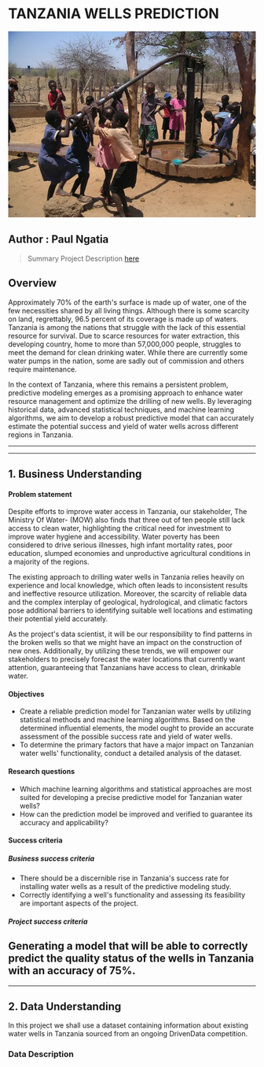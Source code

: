 # **TANZANIA WELLS PREDICTION** 

![Cover display](image.png)

Author : Paul Ngatia 
---

> Summary Project Description [here](https://github.com/learn-co-curriculum/dsc-phase-3-project-v2-3)

## Overview 
Approximately 70% of the earth's surface is made up of water, one of the few necessities shared by all living things. Although there is some scarcity on land, regrettably, 96.5 percent of its coverage is made up of waters. Tanzania is among the nations that struggle with the lack of this essential resource for survival. Due to scarce resources for water extraction, this developing country, home to more than 57,000,000 people, struggles to meet the demand for clean drinking water. While there are currently some water pumps in the nation, some are sadly out of commission and others require maintenance.

In the context of Tanzania, where this remains a persistent problem, predictive modeling emerges as a promising approach to enhance water resource management and optimize the drilling of new wells. By leveraging historical data, advanced statistical techniques, and machine learning algorithms, we aim to develop a robust predictive model that can accurately estimate the potential success and yield of water wells across different regions in Tanzania.

---
---

## 1. Business Understanding
#### Problem statement
Despite efforts to improve water access in Tanzania, our stakeholder, The Ministry Of Water- (MOW) also finds that three out of ten people still lack access to clean water, highlighting the critical need for investment to improve water hygiene and accessibility. Water poverty has been considered to drive serious illnesses, high infant mortality rates, poor education, slumped economies and unproductive agricultural conditions in a majority of the regions. 

The existing approach to drilling water wells in Tanzania relies heavily on experience and local knowledge, which often leads to inconsistent results and ineffective resource utilization. Moreover, the scarcity of reliable data and the complex interplay of geological, hydrological, and climatic factors pose additional barriers to identifying suitable well locations and estimating their potential yield accurately. 

As the project's data scientist, it will be our responsibility to find patterns in the broken wells so that we might have an impact on the construction of new ones. Additionally, by utilizing these trends, we will empower our stakeholders to precisely forecast the water locations that currently want attention, guaranteeing that Tanzanians have access to clean, drinkable water.

#### Objectives

- Create a reliable prediction model for Tanzanian water wells by utilizing statistical methods and machine learning algorithms. Based on the determined influential elements, the model ought to provide an accurate assessment of the possible success rate and yield of water wells.
- To determine the primary factors that have a major impact on Tanzanian water wells' functionality, conduct a detailed analysis of the dataset.

#### Research questions
* Which machine learning algorithms and statistical approaches are most suited for developing a precise predictive model for Tanzanian water wells?  
* How can the prediction model be improved and verified to guarantee its accuracy and applicability?

#### Success criteria
##### Business success criteria
* There should be a discernible rise in Tanzania's success rate for installing water wells as a result of the predictive modeling study. 
* Correctly identifying a well's functionality and assessing its feasibility are important aspects of the project. 

##### Project success criteria
Generating a model that will be able to correctly predict the quality status of the wells in Tanzania with an accuracy of 75%.
---
---
## 2. Data Understanding

In this project we shall use a dataset containing information about existing water wells in Tanzania  sourced from an ongoing  DrivenData competition.

### Data Description







